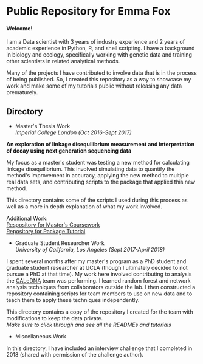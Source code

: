 # Public Repository for Emma Fox

#### Welcome!

I am a Data scientist with 3 years of industry experience and 2 years of academic experience in Python, R, and shell scripting. I have a background in biology and ecology, specifically working with genetic data and training other scientists in related analytical methods.  

Many of the projects I have contributed to involve data that is in the process of being published. So, I created this repository as a way to showcase my work and make some of my tutorials public without releasing any data prematurely. 

## Directory
* Master's Thesis Work  
_Imperial College London (Oct 2016-Sept 2017)_  

__An exploration of linkage disequilibrium measurement and interpretation of decay using next generation sequencing data__  

My focus as a master's student was testing a new method for calculating linkage disequilibrium. This involved simulating data to quantify the method's improvement in accuracy, applying the new method to multiple real data sets, and contributing scripts to the package that applied this new method.  

This directory contains some of the scripts I used during this process as well as a more in depth explanation of what my work involved.  

Additional Work:  
[Respository for Master's Coursework](https://bitbucket.org/EAF16/cmeecoursework/src)  
[Repository for Package Tutorial](https://github.com/EFox16/ngsLD-Tutorial)  

* Graduate Student Researcher Work  
_University of California, Los Angeles (Sept 2017-April 2018)_  

I spent several months after my master's program as a PhD student and graduate student researcher at UCLA (though I ultimately decided to not pursue a PhD at that time). My work here involved contributing to analysis the [CALeDNA](http://www.ucedna.com/) team was performing. I learned random forest and network analysis techniques from collaborators outside the lab. I then constructed a repository containing scripts for team members to use on new data and to teach them to apply these techniques independently.  

This directory contains a copy of the repository I created for the team with modifications to keep the data private.    
_Make sure to click through and see all the READMEs and tutorials_

* Miscellaneous Work

In this directory, I have included an interview challenge that I completed in 2018 (shared with permission of the challenge author).